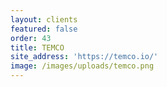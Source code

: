 ```yaml
---
layout: clients
featured: false
order: 43
title: TEMCO
site_address: 'https://temco.io/'
image: /images/uploads/temco.png
---
```


